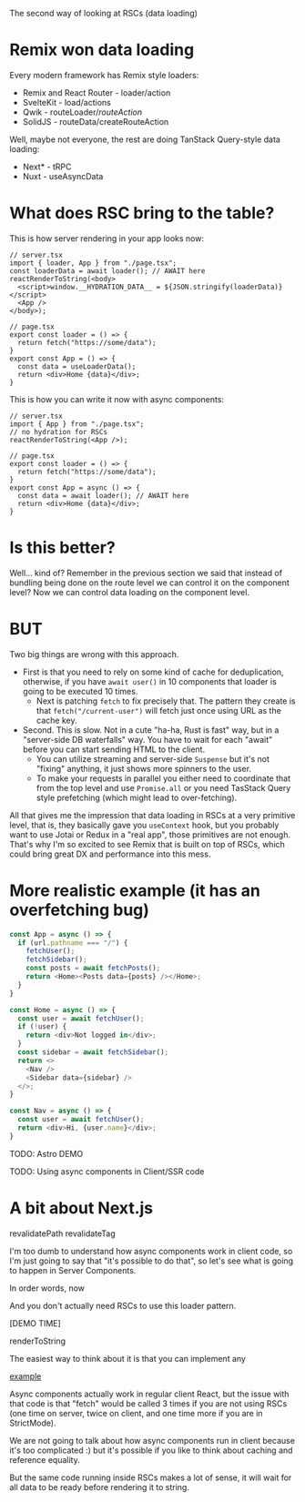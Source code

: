 The second way of looking at RSCs (data loading)

# Remix won data loading

Every modern framework has Remix style loaders:

- Remix and React Router - loader/action
- SvelteKit - load/actions
- Qwik - routeLoader$/routeAction$
- SolidJS - routeData/createRouteAction

Well, maybe not everyone, the rest are doing TanStack Query-style data loading:

- Next* - tRPC
- Nuxt - useAsyncData

# What does RSC bring to the table?

This is how server rendering in your app looks now:

```tsx
// server.tsx
import { loader, App } from "./page.tsx";
const loaderData = await loader(); // AWAIT here
reactRenderToString(<body>
  <script>window.__HYDRATION_DATA__ = ${JSON.stringify(loaderData)}</script>
  <App />
</body>);
```

```tsx
// page.tsx
export const loader = () => {
  return fetch("https://some/data");
}
export const App = () => {
  const data = useLoaderData();
  return <div>Home {data}</div>;
}
```

This is how you can write it now with async components:

```tsx
// server.tsx
import { App } from "./page.tsx";
// no hydration for RSCs
reactRenderToString(<App />);
```

```tsx
// page.tsx
export const loader = () => {
  return fetch("https://some/data");
}
export const App = async () => {
  const data = await loader(); // AWAIT here
  return <div>Home {data}</div>;
}
```

# Is this better?

Well... kind of? Remember in the previous section we said that instead of bundling being done on the route level we can control it on the component level? Now we can control data loading on the component level.

# BUT

Two big things are wrong with this approach.

- First is that you need to rely on some kind of cache for deduplication, otherwise, if you have `await user()` in 10 components that loader is going to be executed 10 times.
  - Next is patching `fetch` to fix precisely that. The pattern they create is that `fetch("/current-user")` will fetch just once using URL as the cache key.
- Second. This is slow. Not in a cute "ha-ha, Rust is fast" way, but in a "server-side DB waterfalls" way. You have to wait for each "await" before you can start sending HTML to the client.
  - You can utilize streaming and server-side `Suspense` but it's not "fixing" anything, it just shows more spinners to the user.
  - To make your requests in parallel you either need to coordinate that from the top level and use `Promise.all` or you need TasStack Query style prefetching (which might lead to over-fetching).

All that gives me the impression that data loading in RSCs at a very primitive level, that is, they basically gave you `useContext` hook, but you probably want to use Jotai or Redux in a "real app", those primitives are not enough. That's why I'm so excited to see Remix that is built on top of RSCs, which could bring great DX and performance into this mess.

# More realistic example (it has an overfetching bug)

```ts
const App = async () => {
  if (url.pathname === "/") {
    fetchUser();
    fetchSidebar();
    const posts = await fetchPosts();
    return <Home><Posts data={posts} /></Home>;
  }
}

const Home = async () => {
  const user = await fetchUser();
  if (!user) {
    return <div>Not logged in</div>;
  }
  const sidebar = await fetchSidebar();
  return <>
    <Nav />
    <Sidebar data={sidebar} />
  </>;
}

const Nav = async () => {
  const user = await fetchUser();
  return <div>Hi, {user.name}</div>;
}
```

TODO: Astro DEMO

TODO: Using async components in Client/SSR code

# A bit about Next.js

revalidatePath
revalidateTag

I'm too dumb to understand how async components work in client code, so I'm just going to say that "it's possible to do that", so let's see what is going to happen in Server Components.



In order words, now 

And you don't actually need RSCs to use this loader pattern.

[DEMO TIME]

renderToString

The easiest way to think about it is that you can implement any 


[example](./demos/astro/src/ui/Loader.tsx)

Async components actually work in regular client React, but the issue with that code is that "fetch" would be called 3 times if you are not using RSCs (one time on server, twice on client, and one time more if you are in StrictMode).

We are not going to talk about how async components run in client because it's too complicated :) but it's possible if you like to think about caching and reference equality.

But the same code running inside RSCs makes a lot of sense, it will wait for all data to be ready before rendering it to string.

